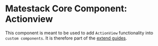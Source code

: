 # Matestack Core Component: Actionview

This component is meant to be used to add `ActionView` functionality into `custom components`. It is therefore part of the [extend guides](/docs/extend/custom_actionview_components.md).
